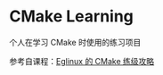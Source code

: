# CMake Learning

个人在学习 CMake 时使用的练习项目

参考自课程：[Eglinux 的 CMake 练级攻略](https://space.bilibili.com/448334347/channel/collectiondetail?sid=1199404)
